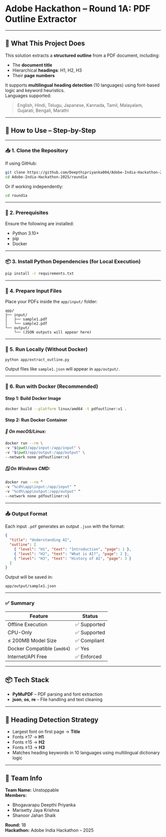 # Adobe Hackathon – Round 1A: PDF Outline Extractor

---

## 🧠 What This Project Does

This solution extracts a **structured outline** from a PDF document, including:

- The **document title**
- Hierarchical **headings**: H1, H2, H3
- Their **page numbers**

It supports **multilingual heading detection** (10 languages) using font-based logic and keyword heuristics.  
Languages supported:
> English, Hindi, Telugu, Japanese, Kannada, Tamil, Malayalam, Gujarati, Bengali, Marathi

---

## 🚀 How to Use – Step-by-Step

---

### 📥 1. Clone the Repository

If using GitHub:

```bash
git clone https://github.com/Deepthipriyanka004/Adobe-India-Hackathon-2025.git
cd Adobe-India-Hackathon-2025/round1a
```

Or if working independently:

```bash
cd round1a
```

---

### 🔧 2. Prerequisites

Ensure the following are installed:

- Python 3.10+
- pip
- Docker

---

### 📦 3. Install Python Dependencies (for Local Execution)

```bash
pip install -r requirements.txt
```

---

### 📁 4. Prepare Input Files

Place your PDFs inside the `app/input/` folder:

```
app/
├── input/
│   ├── sample1.pdf
│   └── sample2.pdf
└── output/
    └── (JSON outputs will appear here)
```

---

### 🧪 5. Run Locally (Without Docker)

```bash
python app/extract_outline.py
```

Output files like `sample1.json` will appear in `app/output/`.

---

### 🐳 6. Run with Docker (Recommended)

#### Step 1: Build Docker Image

```bash
docker build --platform linux/amd64 -t pdfoutliner:v1 .
```

#### Step 2: Run Docker Container

##### 🐧 On macOS/Linux:
```bash
docker run --rm \
-v "$(pwd)/app/input:/app/input" \
-v "$(pwd)/app/output:/app/output" \
--network none pdfoutliner:v1
```

##### 🪟 On Windows CMD:
```bash
docker run --rm ^
-v "%cd%\app\input:/app/input" ^
-v "%cd%\app\output:/app/output" ^
--network none pdfoutliner:v1
```

---

### 📤 Output Format

Each input `.pdf` generates an output `.json` with the format:

```json
{
  "title": "Understanding AI",
  "outline": [
    { "level": "H1", "text": "Introduction", "page": 1 },
    { "level": "H2", "text": "What is AI?", "page": 2 },
    { "level": "H3", "text": "History of AI", "page": 3 }
  ]
}
```

Output will be saved in:

```
app/output/sample1.json
```

---

### ✅ Summary

| Feature                    | Status     |
|----------------------------|------------|
| Offline Execution          | ✅ Supported |
| CPU-Only                   | ✅ Supported |
| ≤ 200MB Model Size         | ✅ Compliant |
| Docker Compatible (`amd64`) | ✅ Yes     |
| Internet/API Free          | ✅ Enforced |

---

## 📦 Tech Stack

- **PyMuPDF** – PDF parsing and font extraction
- **json**, **os**, **re** – File handling and text cleaning

---

## 🧠 Heading Detection Strategy

- Largest font on first page → **Title**
- Fonts ≥17 → **H1**
- Fonts ≥15 → **H2**
- Fonts ≥13 → **H3**
- Matches heading keywords in 10 languages using multilingual dictionary logic

---

## 👤 Team Info

**Team Name:** Unstoppable  
**Members:**
- Bhogavarapu Deepthi Priyanka  
- Marisetty Jaya Krishna  
- Shanoor Jahan Shaik  

**Round:** 1B  
**Hackathon:** Adobe India Hackathon – 2025

